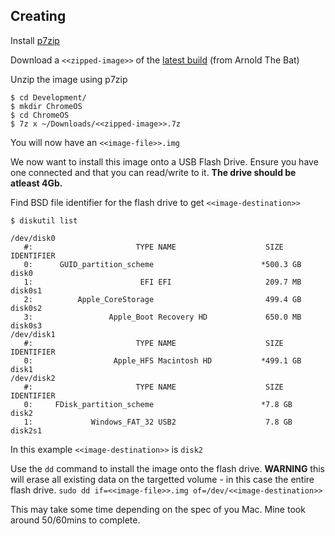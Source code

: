 ## Creating 


Install [p7zip](http://superuser.com/a/667076/402128)


Download a `<<zipped-image>>` of the [latest build](http://chromium.arnoldthebat.co.uk/index.php?dir=daily%2F) (from Arnold The Bat)


Unzip the image using p7zip
```
$ cd Development/
$ mkdir ChromeOS
$ cd ChromeOS
$ 7z x ~/Downloads/<<zipped-image>>.7z
```

You will now have an `<<image-file>>.img`

We now want to install this image onto a USB Flash Drive. Ensure you have one connected and that you can read/write to it. **The drive should be atleast 4Gb.**

Find BSD file identifier for the flash drive to get `<<image-destination>>`
```
$ diskutil list

/dev/disk0
   #:                       TYPE NAME                    SIZE       IDENTIFIER
   0:      GUID_partition_scheme                        *500.3 GB   disk0
   1:                        EFI EFI                     209.7 MB   disk0s1
   2:          Apple_CoreStorage                         499.4 GB   disk0s2
   3:                 Apple_Boot Recovery HD             650.0 MB   disk0s3
/dev/disk1
   #:                       TYPE NAME                    SIZE       IDENTIFIER
   0:                  Apple_HFS Macintosh HD           *499.1 GB   disk1
/dev/disk2
   #:                       TYPE NAME                    SIZE       IDENTIFIER
   0:     FDisk_partition_scheme                        *7.8 GB     disk2
   1:             Windows_FAT_32 USB2                    7.8 GB     disk2s1
```

In this example `<<image-destination>>` is `disk2`

Use the `dd` command to install the image onto the flash drive. **WARNING** this will erase all existing data on the targetted volume - in this case the entire flash drive.
`sudo dd if=<<image-file>>.img of=/dev/<<image-destination>>`

This may take some time depending on the spec of you Mac. Mine took around 50/60mins to complete.



